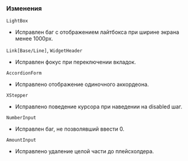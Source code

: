 ### Изменения

`LightBox`

- Исправлен баг с отображением лайтбокса при ширине экрана менее 1000px.

`Link[Base/Line]`, `WidgetHeader`

- Исправлен фокус при переключении вкладок.

`AccordionForm`

- Исправлено отображение одиночного аккордеона.

`XStepper`

- Исправлено поведение курсора при наведении на disabled шаг.

`NumberInput`

- Исправлен баг, не позволявший ввести 0.

`AmountInput`

- Исправлено удаление целой части до плейсхолдера.
